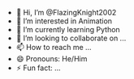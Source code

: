 - 👋 Hi, I’m @FlazingKnight2002
- 👀 I’m interested in Animation
- 🌱 I’m currently learning Python
- 💞️ I’m looking to collaborate on ...
- 📫 How to reach me ...
- 😄 Pronouns: He/Him
- ⚡ Fun fact: ...

<!---
FlazingKnight2002/FlazingKnight2002 is a ✨ special ✨ repository because its `README.md` (this file) appears on your GitHub profile.
You can click the Preview link to take a look at your changes.
--->
